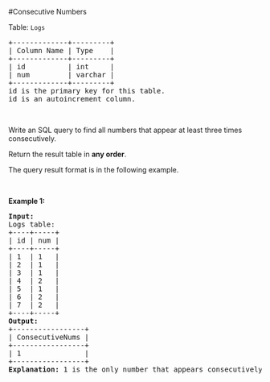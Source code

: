 #Consecutive Numbers
<p>Table: <code>Logs</code></p>
<pre>+-------------+---------+
| Column Name | Type    |
+-------------+---------+
| id          | int     |
| num         | varchar |
+-------------+---------+
id is the primary key for this table.
id is an autoincrement column.
</pre>
<p> </p>
<p>Write an SQL query to find all numbers that appear at least three times consecutively.</p>
<p>Return the result table in <strong>any order</strong>.</p>
<p>The query result format is in the following example.</p>
<p> </p>
<p><strong class="example">Example 1:</strong></p>
<pre><strong>Input:</strong> 
Logs table:
+----+-----+
| id | num |
+----+-----+
| 1  | 1   |
| 2  | 1   |
| 3  | 1   |
| 4  | 2   |
| 5  | 1   |
| 6  | 2   |
| 7  | 2   |
+----+-----+
<strong>Output:</strong> 
+-----------------+
| ConsecutiveNums |
+-----------------+
| 1               |
+-----------------+
<strong>Explanation:</strong> 1 is the only number that appears consecutively for at least three times.
</pre>
